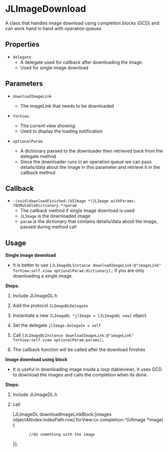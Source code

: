JLImageDownload
===============

A class that handles image download using completion blocks (GCD) and can work hand in hand with operation queues

Properties
----------

* ``delegate``
   * A delegate used for callback after downloading the image.
   * Used for single image download

Parameters
----------

* ``downloadImageLink``
   * The imageLink that needs to be downloaded
   
* ``forView``
   * The current view showing
   * Used to display the loading notification
   
* ``optionalParam``
   * A dictionary passed to the downloader then retrieved back from the delegate method
   * Since the downloader runs in an operation queue we can pass details/data about the image in this parameter and retrieve it in the callback method
   
Callback
--------

* ``-(void)downloadFinished:(UIImage *)JLImage withParams:(NSMutableDictionary *)param``
    * The callback method if single image download is used
    * ``JLImage`` is the downloaded image
    * ``param`` is the dictionary that contains details/data about the image, passed during method call


Usage
-----

<b>Single image download</b>
* It is better to use ``[JLImageDLInstance downloadImageLink:@"imageLink" forView:self.view optionalParam:dictionary];`` if you are only downloading a single image.

<b>Steps:</b> 

1) Include JLImageDL.h

2) Add the protocol ``JLImageDLDelegate``

3) Instantiate a new ```JLImageDL *jlImage = [JLImageDL new]``` object.

4) Set the delegate ``jlImage.delegate = self``

5) Call ``[JLImageDLInstance downloadImageLink:@"imageLink" forView:self.view optionalParam:params];``

6) The callback function will be called after the download finishes

<b>Image download using block</b>
* It is useful in downloading image inside a loop (tableview). It uses GCD to download the images and calls the completion when its done.

<b>Steps:</b>

1) Include JLImageDL.h

2) call 

    [JLImageDL downloadImageLinkBlock:[images objectAtIndex:indexPath.row] forView:cv completion:^(UIImage *image) {

              //do something with the image
    }];
            




